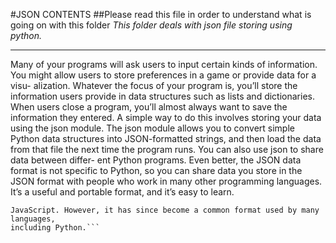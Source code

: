 #JSON CONTENTS
##Please read this file in order to understand what is going on with this folder
*This folder deals with json file storing using python.*
***
Many of your programs will ask users to input certain kinds of information.
You might allow users to store preferences in a game or provide data for a visu-
alization. Whatever the focus of your program is, you’ll store the information
users provide in data structures such as lists and dictionaries. When users close
a program, you’ll almost always want to save the information they entered. A
simple way to do this involves storing your data using the json module.
The json module allows you to convert simple Python data structures
into JSON-formatted strings, and then load the data from that file the next
time the program runs. You can also use json to share data between differ-
ent Python programs. Even better, the JSON data format is not specific to
Python, so you can share data you store in the JSON format with people
who work in many other programming languages. It’s a useful and portable
format, and it’s easy to learn.

```The JSON ( JavaScript Object Notation) format was originally developed for
JavaScript. However, it has since become a common format used by many languages,
including Python.```
